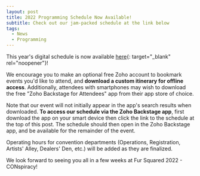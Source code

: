 ```yaml
---
layout: post
title: 2022 Programming Schedule Now Available!
subtitle: Check out our jam-packed schedule at the link below
tags:
  - News
  - Programming
---
```

This year's digital schedule is now available [here](https://fursquared.zohobackstage.com/2022){: target="_blank" rel="noopener"}\!

We encourage you to make an optional free Zoho account to bookmark events you'd like to attend, and **download a custom itinerary for offline access**. Additionally, attendees with smartphones may wish to download the free "Zoho Backstage for Attendees" app from their app store of choice.

Note that our event will not initially appear in the app's search results when downloaded. **To access our schedule via the Zoho Backstage app**, first download the app on your smart device then click the link to the schedule at the top of this post. The schedule should then open in the Zoho Backstage app, and be available for the remainder of the event.

Operating hours for convention departments (Operations, Registration, Artists' Alley, Dealers' Den, etc.) will be added as they are finalized.

We look forward to seeing you all in a few weeks at Fur Squared 2022 - CONspiracy\!
